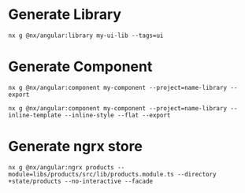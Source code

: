 # Generate Library

```
nx g @nx/angular:library my-ui-lib --tags=ui
```

# Generate Component

```
nx g @nx/angular:component my-component --project=name-library --export
```
```
nx g @nx/angular:component my-component --project=name-library --inline-template --inline-style --flat --export
```

# Generate ngrx store

```
nx g @nx/angular:ngrx products --module=libs/products/src/lib/products.module.ts --directory +state/products --no-interactive --facade
```
